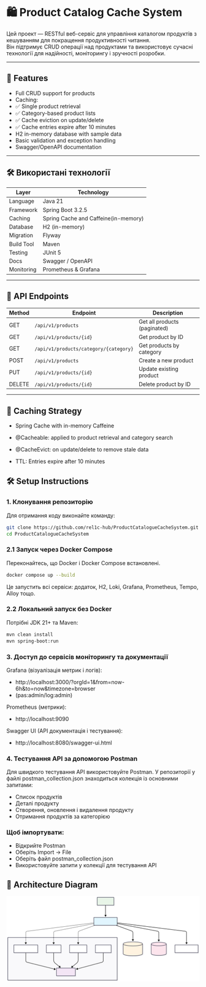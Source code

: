 # 🛍️ Product Catalog Cache System

Цей проект — RESTful веб-сервіс для управління каталогом продуктів з кешуванням для покращення продуктивності читання.  
Він підтримує CRUD операції над продуктами та використовує сучасні технології для надійності, моніторингу і зручності розробки.

---

## 🚀 Features


- Full CRUD support for products
- Caching:
- ✅ Single product retrieval
- ✅ Category-based product lists
- ✅ Cache eviction on update/delete
- ✅ Cache entries expire after 10 minutes
- H2 in-memory database with sample data
- Basic validation and exception handling
- Swagger/OpenAPI documentation


---


## 🛠️ Використані технології

| Layer      | Technology                           |
|------------|--------------------------------------|
| Language   | Java 21                              |
| Framework  | Spring Boot 3.2.5                    |
| Caching    | Spring Cache and Caffeine(in-memory) |
| Database   | H2 (in-memory)                       |
| Migration  | Flyway                               |
| Build Tool | Maven                                |
| Testing    | JUnit 5                              |
| Docs       | Swagger / OpenAPI                    |
| Monitoring | Prometheus & Grafana                 |


---


## 📡 API Endpoints


| Method | Endpoint                               | Description                  |
| ------ | -------------------------------------- | ---------------------------- |
| GET    | `/api/v1/products`                     | Get all products (paginated) |
| GET    | `/api/v1/products/{id}`                | Get product by ID            |
| GET    | `/api/v1/products/category/{category}` | Get products by category     |
| POST   | `/api/v1/products`                     | Create a new product         |
| PUT    | `/api/v1/products/{id}`                | Update existing product      |
| DELETE | `/api/v1/products/{id}`                | Delete product by ID         |


---


## 🧠 Caching Strategy
- Spring Cache with in-memory Caffeine


- @Cacheable: applied to product retrieval and category search


- @CacheEvict: on update/delete to remove stale data


- TTL: Entries expire after 10 minutes


## 🛠️ Setup Instructions


### 1. Клонування репозиторію
Для отримання коду виконайте команду:

```bash
git clone https://github.com/rel1c-hub/ProductCatalogueCacheSystem.git
cd ProductCatalogueCacheSystem
```
### 2.1 Запуск через Docker Compose
Переконайтесь, що Docker і Docker Compose встановлені.

```bash
docker compose up --build
```
Це запустить всі сервіси: додаток, H2, Loki, Grafana, Prometheus, Tempo, Alloy тощо.

### 2.2 Локальний запуск без Docker
Потрібні JDK 21+ та Maven:

```bash
mvn clean install
mvn spring-boot:run
```
### 3. Доступ до сервісів моніторингу та документації
Grafana (візуалізація метрик і логів):
- http://localhost:3000/?orgId=1&from=now-6h&to=now&timezone=browser
- (pas:admin/log:admin)

Prometheus (метрики):
- http://localhost:9090

Swagger UI (API документація і тестування):
- http://localhost:8080/swagger-ui.html
### 4. Тестування API за допомогою Postman
Для швидкого тестування API використовуйте Postman. У репозиторії у файлі postman_collection.json знаходиться колекція із основними запитами:

- Список продуктів
- Деталі продукту
- Створення, оновлення і видалення продукту
- Отримання продуктів за категорією

### Щоб імпортувати:

- Відкрийте Postman
- Оберіть Import → File
- Оберіть файл postman_collection.json
- Використовуйте запити у колекції для тестування API

## 🧭 Architecture Diagram

![Architecture Diagram](docs/mermaid_graph.svg)
